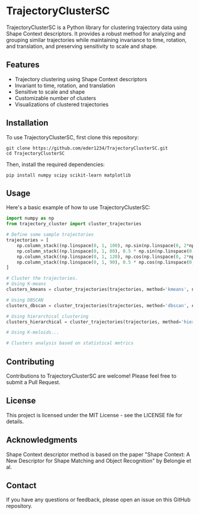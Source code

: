 # TrajectoryClusterSC

TrajectoryClusterSC is a Python library for clustering trajectory data using Shape Context descriptors. It provides a robust method for analyzing and grouping similar trajectories while maintaining invariance to time, rotation, and translation, and preserving sensitivity to scale and shape.

## Features

- Trajectory clustering using Shape Context descriptors
- Invariant to time, rotation, and translation
- Sensitive to scale and shape
- Customizable number of clusters
- Visualizations of clustered trajectories

## Installation

To use TrajectoryClusterSC, first clone this repository:
```
git clone https://github.com/eder1234/TrajectoryClusterSC.git
cd TrajectoryClusterSC
```
Then, install the required dependencies:
```
pip install numpy scipy scikit-learn matplotlib
```
## Usage

Here's a basic example of how to use TrajectoryClusterSC:

```python
import numpy as np
from trajectory_cluster import cluster_trajectories

# Define some sample trajectories
trajectories = [
    np.column_stack((np.linspace(0, 1, 100), np.sin(np.linspace(0, 2*np.pi, 100)))),
    np.column_stack((np.linspace(0, 1, 80), 0.5 * np.sin(np.linspace(0, 4*np.pi, 80)))),
    np.column_stack((np.linspace(0, 1, 120), np.cos(np.linspace(0, 2*np.pi, 120)))),
    np.column_stack((np.linspace(0, 1, 90), 0.5 * np.cos(np.linspace(0, 4*np.pi, 90))))
]

# Cluster the trajectories.
# Using K-means
clusters_kmeans = cluster_trajectories(trajectories, method='kmeans', n_clusters=3)

# Using DBSCAN
clusters_dbscan = cluster_trajectories(trajectories, method='dbscan', eps=0.5, min_samples=2)

# Using hierarchical clustering
clusters_hierarchical = cluster_trajectories(trajectories, method='hierarchical', n_clusters=3)

# Using K-meloids...

# Clusters analysis based on statistical metrics 
```

## Contributing
Contributions to TrajectoryClusterSC are welcome! Please feel free to submit a Pull Request.

## License
This project is licensed under the MIT License - see the LICENSE file for details.

## Acknowledgments
Shape Context descriptor method is based on the paper "Shape Context: A New Descriptor for Shape Matching and Object Recognition" by Belongie et al.

## Contact
If you have any questions or feedback, please open an issue on this GitHub repository.

